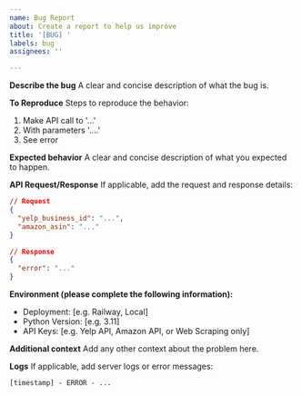 ```yaml
---
name: Bug Report
about: Create a report to help us improve
title: '[BUG] '
labels: bug
assignees: ''

---
```


**Describe the bug**
A clear and concise description of what the bug is.

**To Reproduce**
Steps to reproduce the behavior:
1. Make API call to '...'
2. With parameters '....'
3. See error

**Expected behavior**
A clear and concise description of what you expected to happen.

**API Request/Response**
If applicable, add the request and response details:

```json
// Request
{
  "yelp_business_id": "...",
  "amazon_asin": "..."
}

// Response
{
  "error": "..."
}
```

**Environment (please complete the following information):**
 - Deployment: [e.g. Railway, Local]
 - Python Version: [e.g. 3.11]
 - API Keys: [e.g. Yelp API, Amazon API, or Web Scraping only]

**Additional context**
Add any other context about the problem here.

**Logs**
If applicable, add server logs or error messages:

```
[timestamp] - ERROR - ...
```
